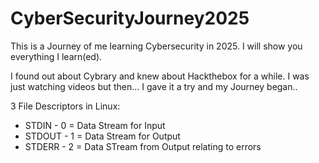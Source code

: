 # CyberSecurityJourney2025
This is a Journey of me learning Cybersecurity in 2025. I will show you everything I learn(ed).

I found out about Cybrary and knew about Hackthebox for a while. I was just watching videos but then... I gave it a try and my Journey began..

3 File Descriptors in Linux:
* STDIN - 0 = Data Stream for Input
* STDOUT - 1 = Data Stream for Output
* STDERR - 2 = Data STream from Output relating to errors
